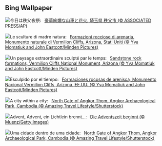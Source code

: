 ## Bing Wallpaper
![](https://www.bing.com/th?id=OHR.ChichibuNightFestival2023_JA-JP7273209766_UHD.jpg&w=1000)今日は秩父夜祭:&nbsp;&ensp;[豪華絢爛な山車と花火, 埼玉県 秩父市 (© ASSOCIATED PRESS/AP)](https://www.bing.com/th?id=OHR.ChichibuNightFestival2023_JA-JP7273209766_UHD.jpg)
<br><br/>
![](https://www.bing.com/th?id=OHR.VermilionCliffs_IT-IT1624216981_UHD.jpg&w=1000)Le sculture di madre natura:&nbsp;&ensp;[Formazioni rocciose di arenaria, Monumento naturale di Vermilion Cliffs, Arizona, Stati Uniti (© Yva Momatiuk and John Eastcott/Minden Pictures)](https://www.bing.com/th?id=OHR.VermilionCliffs_IT-IT1624216981_UHD.jpg)
<br><br/>
![](https://www.bing.com/th?id=OHR.VermilionCliffs_FR-FR2444985797_UHD.jpg&w=1000)Un paysage extraordinaire sculpté par le temps:&nbsp;&ensp;[Sandstone rock formations, Vermilion Cliffs National Monument, Arizona (© Yva Momatiuk and John Eastcott/Minden Pictures)](https://www.bing.com/th?id=OHR.VermilionCliffs_FR-FR2444985797_UHD.jpg)
<br><br/>
![](https://www.bing.com/th?id=OHR.VermilionCliffs_ES-ES7943692512_UHD.jpg&w=1000)Esculpido por el tiempo:&nbsp;&ensp;[Formaciones rocosas de arenisca, Monumento Nacional Vermilion Cliffs, Arizona, EE.UU. (© Yva Momatiuk and John Eastcott/Minden Pictures)](https://www.bing.com/th?id=OHR.VermilionCliffs_ES-ES7943692512_UHD.jpg)
<br><br/>
![](https://www.bing.com/th?id=OHR.AngkorPark_EN-GB6520244831_UHD.jpg&w=1000)A city within a city:&nbsp;&ensp;[North Gate of Angkor Thom, Angkor Archaeological Park, Cambodia (© Amazing Travel Lifestyle/Shutterstock)](https://www.bing.com/th?id=OHR.AngkorPark_EN-GB6520244831_UHD.jpg)
<br><br/>
![](https://www.bing.com/th?id=OHR.AdventCandles_DE-DE5745252681_UHD.jpg&w=1000)Advent, Advent, ein Lichtlein brennt...:&nbsp;&ensp;[Die Adventszeit beginnt (© Muenz/Getty Images)](https://www.bing.com/th?id=OHR.AdventCandles_DE-DE5745252681_UHD.jpg)
<br><br/>
![](https://www.bing.com/th?id=OHR.AngkorPark_PT-BR8878071421_UHD.jpg&w=1000)Uma cidade dentro de uma cidade:&nbsp;&ensp;[North Gate of Angkor Thom, Angkor Archaeological Park, Cambodia (© Amazing Travel Lifestyle/Shutterstock)](https://www.bing.com/th?id=OHR.AngkorPark_PT-BR8878071421_UHD.jpg)
<br><br/>
